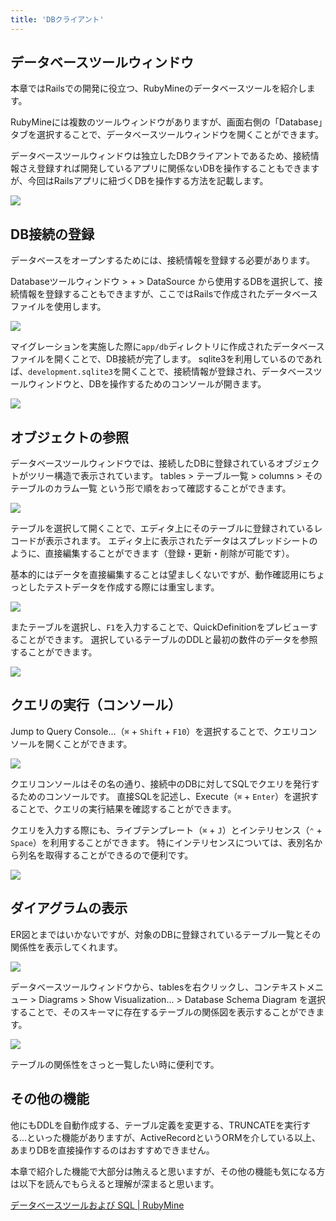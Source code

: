 ```yaml
---
title: 'DBクライアント'
---
```


## データベースツールウィンドウ

本章ではRailsでの開発に役立つ、RubyMineのデータベースツールを紹介します。

RubyMineには複数のツールウィンドウがありますが、画面右側の「Database」タブを選択することで、データベースツールウィンドウを開くことができます。

データベースツールウィンドウは独立したDBクライアントであるため、接続情報さえ登録すれば開発しているアプリに関係ないDBを操作することもできますが、今回はRailsアプリに紐づくDBを操作する方法を記載します。

![](/images/db-client/rubymine-210820-10:31:52.png)

## DB接続の登録

データベースをオープンするためには、接続情報を登録する必要があります。

Databaseツールウィンドウ > + > DataSource から使用するDBを選択して、接続情報を登録することもできますが、ここではRailsで作成されたデータベースファイルを使用します。

![](/images/db-client/rubymine-210820-10:33:46.png)

マイグレーションを実施した際に`app/db`ディレクトリに作成されたデータベースファイルを開くことで、DB接続が完了します。
sqlite3を利用しているのであれば、`development.sqlite3`を開くことで、接続情報が登録され、データベースツールウィンドウと、DBを操作するためのコンソールが開きます。

![](/images/db-client/rubymine-210820-10:36:33.png)

## オブジェクトの参照

データベースツールウィンドウでは、接続したDBに登録されているオブジェクトがツリー構造で表示されています。
tables > テーブル一覧 > columns > そのテーブルのカラム一覧 という形で順をおって確認することができます。

![](/images/db-client/rubymine-210820-10:55:13.png)

テーブルを選択して開くことで、エディタ上にそのテーブルに登録されているレコードが表示されます。
エディタ上に表示されたデータはスプレッドシートのように、直接編集することができます（登録・更新・削除が可能です）。

基本的にはデータを直接編集することは望ましくないですが、動作確認用にちょっとしたテストデータを作成する際には重宝します。

![](/images/db-client/how-to-show-data-grid.gif)

またテーブルを選択し、`F1`を入力することで、QuickDefinitionをプレビューすることができます。 選択しているテーブルのDDLと最初の数件のデータを参照することができます。

![](/images/db-client/how-to-show-quick-definition.gif)

## クエリの実行（コンソール）

Jump to Query Console...（`⌘` + `Shift` + `F10`）を選択することで、クエリコンソールを開くことができます。

![](/images/db-client/how-to-open-query-console.gif)

クエリコンソールはその名の通り、接続中のDBに対してSQLでクエリを発行するためのコンソールです。
直接SQLを記述し、Execute（`⌘` + `Enter`）を選択することで、クエリの実行結果を確認することができます。

クエリを入力する際にも、ライブテンプレート（`⌘` + `J`）とインテリセンス（`⌃` + `Space`）を利用することができます。
特にインテリセンスについては、表別名から列名を取得することができるので便利です。

![](/images/db-client/how-to-use-complete-at-query-console.gif)

## ダイアグラムの表示

ER図とまではいかないですが、対象のDBに登録されているテーブル一覧とその関係性を表示してくれます。

![](/images/db-client/rubymine-210820-11:18:48.png)

データベースツールウィンドウから、tablesを右クリックし、コンテキストメニュー > Diagrams > Show Visualization... > Database Schema Diagram を選択することで、そのスキーマに存在するテーブルの関係図を表示することができます。

![](/images/db-client/how-to-use-diagrams.gif)

テーブルの関係性をさっと一覧したい時に便利です。

## その他の機能

他にもDDLを自動作成する、テーブル定義を変更する、TRUNCATEを実行する...といった機能がありますが、ActiveRecordというORMを介している以上、あまりDBを直接操作するのはおすすめできません。

本章で紹介した機能で大部分は賄えると思いますが、その他の機能も気になる方は以下を読んでもらえると理解が深まると思います。

[データベースツールおよび SQL \| RubyMine](https://pleiades.io/help/ruby/relational-databases.html)
